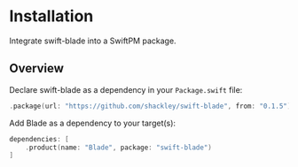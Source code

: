 #  Installation

Integrate swift-blade into a SwiftPM package.

## Overview

Declare swift-blade as a dependency in your `Package.swift` file:

```swift
.package(url: "https://github.com/shackley/swift-blade", from: "0.1.5")
```

Add Blade as a dependency to your target(s):

```swift
dependencies: [
    .product(name: "Blade", package: "swift-blade")
]
```
